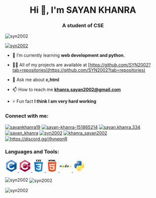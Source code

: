 <h1 align="center">Hi 👋, I'm SAYAN KHANRA</h1>
<h3 align="center">A student of CSE</h3>

<p align="left"> <img src="https://komarev.com/ghpvc/?username=syn2002&label=Profile%20views&color=0e75b6&style=flat" alt="syn2002" /> </p>

<p align="left"> <a href="https://github.com/ryo-ma/github-profile-trophy"><img src="https://github-profile-trophy.vercel.app/?username=syn2002" alt="syn2002" /></a> </p>

- 🌱 I’m currently learning **web development and python.**

- 👨‍💻 All of my projects are available at [https://github.com/SYN2002?tab=repositories](https://github.com/SYN2002?tab=repositories)

- 💬 Ask me about **c,html**

- 📫 How to reach me **khanra.sayan2002@gmail.com**

- ⚡ Fun fact **I think I am very hard working**

<h3 align="left">Connect with me:</h3>
<p align="left">
<a href="https://twitter.com/sayankhanra19" target="blank"><img align="center" src="https://raw.githubusercontent.com/rahuldkjain/github-profile-readme-generator/master/src/images/icons/Social/twitter.svg" alt="sayankhanra19" height="30" width="40" /></a>
<a href="https://linkedin.com/in/sayan-khanra-151865214" target="blank"><img align="center" src="https://raw.githubusercontent.com/rahuldkjain/github-profile-readme-generator/master/src/images/icons/Social/linked-in-alt.svg" alt="sayan-khanra-151865214" height="30" width="40" /></a>
<a href="https://fb.com/sayan.khanra.334" target="blank"><img align="center" src="https://raw.githubusercontent.com/rahuldkjain/github-profile-readme-generator/master/src/images/icons/Social/facebook.svg" alt="sayan.khanra.334" height="30" width="40" /></a>
<a href="https://instagram.com/sayan_khanra" target="blank"><img align="center" src="https://raw.githubusercontent.com/rahuldkjain/github-profile-readme-generator/master/src/images/icons/Social/instagram.svg" alt="sayan_khanra" height="30" width="40" /></a>
<a href="https://www.codechef.com/users/syn2002" target="blank"><img align="center" src="https://cdn.jsdelivr.net/npm/simple-icons@3.1.0/icons/codechef.svg" alt="syn2002" height="30" width="40" /></a>
<a href="https://www.hackerrank.com/khanra_sayan2002" target="blank"><img align="center" src="https://raw.githubusercontent.com/rahuldkjain/github-profile-readme-generator/master/src/images/icons/Social/hackerrank.svg" alt="khanra_sayan2002" height="30" width="40" /></a>
<a href="https://discord.gg/https://discord.gg/j9vnepnR" target="blank"><img align="center" src="https://raw.githubusercontent.com/rahuldkjain/github-profile-readme-generator/master/src/images/icons/Social/discord.svg" alt="https://discord.gg/j9vnepnR" height="30" width="40" /></a>
</p>

<h3 align="left">Languages and Tools:</h3>
<p align="left"> <a href="https://www.cprogramming.com/" target="_blank"> <img src="https://raw.githubusercontent.com/devicons/devicon/master/icons/c/c-original.svg" alt="c" width="40" height="40"/> </a> <a href="https://www.w3schools.com/cpp/" target="_blank"> <img src="https://raw.githubusercontent.com/devicons/devicon/master/icons/cplusplus/cplusplus-original.svg" alt="cplusplus" width="40" height="40"/> </a> <a href="https://www.w3schools.com/css/" target="_blank"> <img src="https://raw.githubusercontent.com/devicons/devicon/master/icons/css3/css3-original-wordmark.svg" alt="css3" width="40" height="40"/> </a> <a href="https://www.w3.org/html/" target="_blank"> <img src="https://raw.githubusercontent.com/devicons/devicon/master/icons/html5/html5-original-wordmark.svg" alt="html5" width="40" height="40"/> </a> <a href="https://nodejs.org" target="_blank"> <img src="https://raw.githubusercontent.com/devicons/devicon/master/icons/nodejs/nodejs-original-wordmark.svg" alt="nodejs" width="40" height="40"/> </a> <a href="https://www.python.org" target="_blank"> <img src="https://raw.githubusercontent.com/devicons/devicon/master/icons/python/python-original.svg" alt="python" width="40" height="40"/> </a> </p>

<p><img align="left" src="https://github-readme-stats.vercel.app/api/top-langs?username=syn2002&show_icons=true&locale=en&layout=compact" alt="syn2002" /></p>

<p>&nbsp;<img align="center" src="https://github-readme-stats.vercel.app/api?username=syn2002&show_icons=true&locale=en" alt="syn2002" /></p>

<p><img align="center" src="https://github-readme-streak-stats.herokuapp.com/?user=syn2002&" alt="syn2002" /></p>
